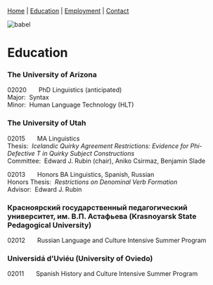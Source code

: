 [Home](index.md) | [Education](education.md) | [Employment](employment.md) | [Contact](contact.md)

![babel](https://alzupon.github.io/images/babel.jpg)

# Education

### The University of Arizona

02020 &nbsp;&nbsp;&nbsp;&nbsp;&nbsp; PhD Linguistics (anticipated)  
Major:&nbsp;&nbsp;Syntax  
Minor:&nbsp;&nbsp;Human Language Technology (HLT)

### The University of Utah

02015 &nbsp;&nbsp;&nbsp;&nbsp;&nbsp; MA Linguistics  
Thesis:&nbsp;&nbsp;*Icelandic Quirky Agreement Restrictions:  Evidence for Phi-Defective T in Quirky Subject Constructions*  
Committee:&nbsp;&nbsp;Edward J. Rubin (chair), Aniko Csirmaz, Benjamin Slade

02013 &nbsp;&nbsp;&nbsp;&nbsp;&nbsp; Honors BA Linguistics, Spanish, Russian  
Honors Thesis:&nbsp;&nbsp;*Restrictions on Denominal Verb Formation*  
Advisor:&nbsp;&nbsp;Edward J. Rubin

### Красноярский государственный педагогический университет, им. В.П. Астафьева (Krasnoyarsk State Pedagogical University)

02012 &nbsp;&nbsp;&nbsp;&nbsp;&nbsp; Russian Language and Culture Intensive Summer Program

### Universidá d’Uviéu (University of Oviedo)

02011 &nbsp;&nbsp;&nbsp;&nbsp;&nbsp; Spanish History and Culture Intensive Summer Program
